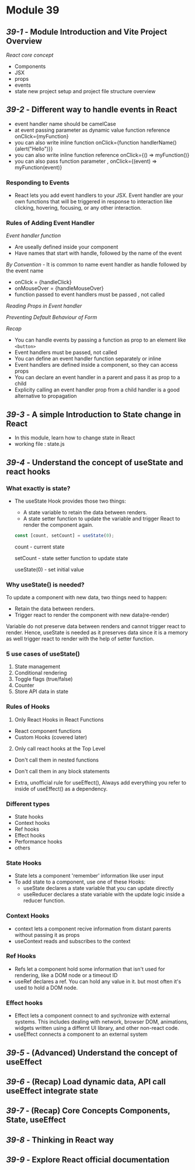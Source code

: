 # Module 39

## _39-1_ - Module Introduction and Vite Project Overview

_React core concept_

- Components
- JSX
- props
- events
- state
  new project setup and project file structure overview

## _39-2_ - Different way to handle events in React

- event handler name should be camelCase
- at event passing parameter as dynamic value function reference onClick={myFunction}
- you can also write inline function onClick={function handlerName() {alert("Hello")}}
- you can also write inline function reference onClick={() => myFunction()}
- you can also pass function parameter , onClick={(event) => myFunction(event)}

### Responding to Events

- React lets you add event handlers to your JSX. Event handler are your own functions that will be triggered in response to interaction like clicking, hovering, focusing, or any other interaction.

### Rules of Adding Event Handler

_Event handler function_

- Are useally defined inside your component
- Have names that start with handle, followed by the name of the event

_By Convention_ - It is common to name event handler as handle followed by the event name

- onClick = {handleClick}
- onMouseOver = {handleMouseOver}
- function passed to event handlers must be passed , not called

_Reading Props in Event handler_

_Preventing Default Behaviour of Form_

_Recap_

- You can handle events by passing a function as prop to an element like `<button>`
- Event handlers must be passed, not called
- You can define an event handler function separately or inline
- Event handlers are defined inside a component, so they can access props
- You can declare an event handler in a parent and pass it as prop to a child
- Explicity calling an event handler prop from a child handler is a good alternative to propagation

## _39-3_ - A simple Introduction to State change in React

- In this module, learn how to change state in React
- working file : state.js

## _39-4_ - Understand the concept of useState and react hooks

### What exactly is state?

- The useState Hook provides those two things:

  - A state variable to retain the data between renders.
  - A state setter function to update the variable and trigger React to render the component again.

  ```js
  const [count, setCount] = useState(0);
  ```

  count - current state

  setCount - state setter function to update state

  useState(0) - set initial value

### Why useState() is needed?

To update a component with new data, two things need to happen:

- Retain the data between renders.
- Trigger react to render the component with new data(re-render)

Variable do not preserve data between renders and cannot trigger react to render. Hence, useState is needed as it preserves data since it is a memory as well trigger react to render with the help of setter function.

### 5 use cases of useState()

1. State management
2. Conditional rendering
3. Toggle flags (true/false)
4. Counter
5. Store API data in state

### Rules of Hooks

1. Only React Hooks in React Functions

- React component functions
- Custom Hooks (covered later)

2. Only call react hooks at the Top Level

- Don't call them in nested functions
- Don't call them in any block statements

- Extra, unofficial rule for useEffect(), Always add everything you refer to inside of useEffect() as a dependency.

### Different types

- State hooks
- Context hooks
- Ref hooks
- Effect hooks
- Performance hooks
- others

### State Hooks

- State lets a component 'remember' information like user input
- To add state to a component, use one of these Hooks:
  - useState declares a state variable that you can update directly
  - useReducer declares a state variable with the update logic inside a reducer function.

### Context Hooks

- context lets a component recive information from distant parents without passing it as props
- useContext reads and subscribes to the context

### Ref Hooks

- Refs let a component hold some information that isn't used for rendering, like a DOM node or a timeout ID
- useRef declares a ref. You can hold any value in it. but most often it's used to hold a DOM node.

### Effect hooks

- Effect lets a component connect to and sychronize with external systems. This includes dealing with network, browser DOM, animations, widgets written using a differnt UI library, and other non-react code.
- useEffect connects a component to an external system

## _39-5_ - (Advanced) Understand the concept of useEffect

## _39-6_ - (Recap) Load dynamic data, API call useEffect integrate state

## _39-7_ - (Recap) Core Concepts Components, State, useEffect

## _39-8_ - Thinking in React way

## _39-9_ - Explore React official documentation
